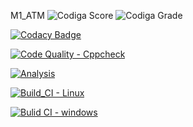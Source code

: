M1_ATM
![Codiga Score](https://api.codiga.io/project/32303/score/svg)
![Codiga Grade](https://api.codiga.io/project/32303/status/svg)

[![Codacy Badge](https://app.codacy.com/project/badge/Grade/8048265b3b4b43f4b4990c8e362d9f50)](https://www.codacy.com/gh/Bhargavi239/M1_ATM/dashboard?utm_source=github.com&amp;utm_medium=referral&amp;utm_content=Bhargavi239/M1_ATM&amp;utm_campaign=Badge_Grade)

[![Code Quality - Cppcheck](https://github.com/Bhargavi239/M1_ATM/actions/workflows/c-cpp.yml/badge.svg)](https://github.com/Bhargavi239/M1_ATM/actions/workflows/c-cpp.yml)

[![Analysis](https://github.com/Bhargavi239/M1_ATM/actions/workflows/Analysis.yml/badge.svg)](https://github.com/Bhargavi239/M1_ATM/actions/workflows/Analysis.yml)


[![Build_CI - Linux](https://github.com/Bhargavi239/M1_ATM/actions/workflows/Linux.yml/badge.svg)](https://github.com/Bhargavi239/M1_ATM/actions/workflows/Linux.yml)


[![Bulid CI - windows](https://github.com/Bhargavi239/M1_ATM/actions/workflows/windows.yml/badge.svg)](https://github.com/Bhargavi239/M1_ATM/actions/workflows/windows.yml)
